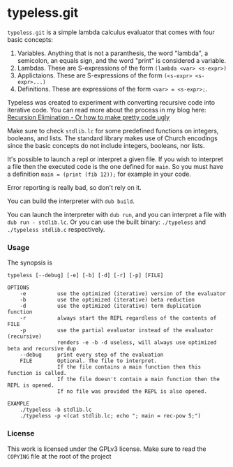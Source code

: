 # typeless.git

`typeless.git` is a simple lambda calculus evaluator that comes with four basic concepts:

1. Variables. Anything that is not a paranthesis, the word "lambda", a semicolon, an equals sign,
   and the word "print" is considered a variable.
2. Lambdas. These are S-expressions of the form `(lambda <var> <s-expr>)`
3. Applictaions. These are S-expressions of the form `(<s-expr> <s-expr>...)`
4. Definitions. These are expressions of the form `<var> = <s-expr>;`.

Typeless was created to experiment with converting recursive code into iterative code.
You can read more about the process in my blog here: [Recursion Elimination - Or how to make pretty code ugly](https://blog.grgz.me/posts/recursion_elimination.html)

Make sure to check `stdlib.lc` for some predefined functions on integers, booleans, and lists.
The standard library makes use of Church encodings since the basic concepts do not include integers,
booleans, nor lists.

It's possible to launch a repl or interpret a given file. If you wish to interpret a file then the
executed code is the one defined for `main`. So you must have a definition
`main = (print (fib 12));` for example in your code.

Error reporting is really bad, so don't rely on it.

You can build the interpreter with `dub build`.

You can launch the interpreter with `dub run`, and you can interpret a file with
`dub run - stdlib.lc`.
Or you can use the built binary: `./typeless` and `./typeless stdlib.c` respectively.

### Usage

The synopsis is

```
typeless [--debug] [-e] [-b] [-d] [-r] [-p] [FILE]

OPTIONS
    -e          use the optimized (iterative) version of the evaluator
    -b          use the optimized (iterative) beta reduction
    -d          use the optimized (iterative) term duplication function
    -r          always start the REPL regardless of the contents of FILE
    -p          use the partial evaluator instead of the evaluator (recursive)
                renders -e -b -d useless, will always use optimized beta and recursive dup
    --debug     print every step of the evaluation
    FILE        Optional. The file to interpret.
                If the file contains a main function then this function is called.
                If the file doesn't contain a main function then the REPL is opened.
                If no file was provided the REPL is also opened.

EXAMPLE
    ./typeless -b stdlib.lc
    ./typeless -p <(cat stdlib.lc; echo "; main = rec-pow 5;")
```

### License

This work is licensed under the GPLv3 license. Make sure to read the `COPYING` file at the root of
the project
